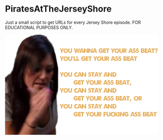 # PiratesAtTheJerseyShore

Just a small script to get URLs for every Jersey Shore episode.
FOR EDUCATIONAL PURPOSES ONLY.

![you can stay and get your data scraped](/assets/J-GOAT.png "you can stay and get your data scraped")

